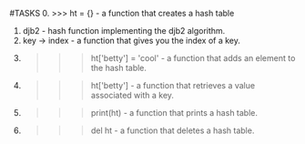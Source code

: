 #TASKS
0. >>> ht = {} - a function that creates a hash table
1. djb2 -  hash function implementing the djb2 algorithm.
2. key -> index - a function that gives you the index of a key.
3. >>> ht['betty'] = 'cool' -  a function that adds an element to the hash table.
4. >>> ht['betty'] - a function that retrieves a value associated with a key.
5. >>> print(ht) - a function that prints a hash table.
6. >>> del ht - a function that deletes a hash table.
